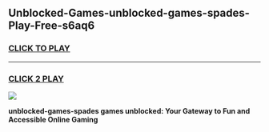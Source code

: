 
## Unblocked-Games-unblocked-games-spades-Play-Free-s6aq6
<h3>
<a href="https://premium76.site?title=unblocked-games-spades&ref=12A">CLICK TO PLAY</a></h3>
<hr>

<h3>
<a href="https://premium76.site?title=unblocked-games-spades&ref=12A">CLICK 2 PLAY</a>
  
</h3>

<a href="https://premium76.site?title=unblocked-games-spades&ref=12A"><img src="https://clearcache.store/games.png"></a>


**unblocked-games-spades games unblocked: Your Gateway to Fun and Accessible Online Gaming**
